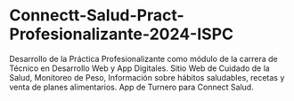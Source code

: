 # Connectt-Salud-Pract-Profesionalizante-2024-ISPC
Desarrollo de la Práctica Profesionalizante como módulo de la carrera de Técnico en Desarrollo Web y App Digitales. Sitio Web de Cuidado de la Salud, Monitoreo de Peso, Información sobre hábitos saludables, recetas y venta de planes alimentarios. App de Turnero para Connect Salud.
